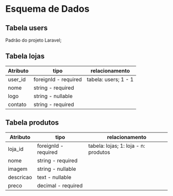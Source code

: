# Esquema de Dados

## Tabela users
Padrão do projeto Laravel;

## Tabela lojas

| Atributo      | tipo | relacionamento        |
|-----------|-------|---------------|
| user_id      | foreignId - required   | tabela: users; 1 - 1     |
| nome      | string - required   |      |
| logo     | string - nullable    | |
| contato    | string - required    | |

## Tabela produtos

| Atributo      | tipo | relacionamento        |
|-----------|-------|---------------|
| loja_id      | foreignId - required   | tabela: lojas; 1: loja - n: produtos     |
| nome      | string - required   |      |
| imagem     | string - nullable    | |
| descricao    | text - nullable    | |
| preco    | decimal - required    | |

